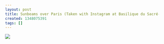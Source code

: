 ```yaml
---
layout: post
title: Sunbeams over Paris (Taken with Instagram at Basilique du Sacré-Cœur)
created: 1348075391
tags: []
---
```

![](http://24.media.tumblr.com/tumblr_malxmnnh9k1rsr8w3o1_500.jpg)


